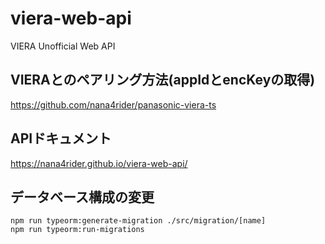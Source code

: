# viera-web-api

VIERA Unofficial Web API

## VIERAとのペアリング方法(appIdとencKeyの取得)

https://github.com/nana4rider/panasonic-viera-ts

## APIドキュメント

https://nana4rider.github.io/viera-web-api/

## データベース構成の変更
```
npm run typeorm:generate-migration ./src/migration/[name]
npm run typeorm:run-migrations
```
